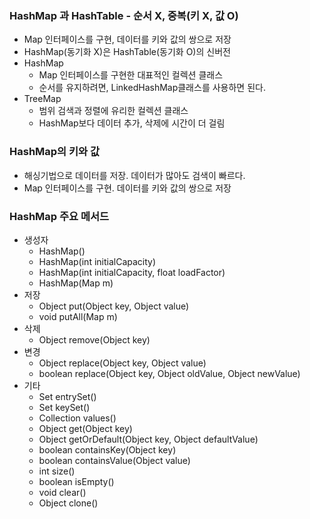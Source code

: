 ###  HashMap 과 HashTable - 순서 X, 중복(키 X, 값 O)
- Map 인터페이스를 구현, 데이터를 키와 값의 쌍으로 저장
- HashMap(동기화 X)은 HashTable(동기화 O)의 신버전
- HashMap
  - Map 인터페이스를 구현한 대표적인 컬렉션 클래스
  - 순서를 유지하려면, LinkedHashMap클래스를 사용하면 된다.
- TreeMap
  - 범위 검색과 정렬에 유리한 컬렉션 클래스
  - HashMap보다 데이터 추가, 삭제에 시간이 더 걸림

### HashMap의 키와 값
- 해싱기법으로 데이터를 저장. 데이터가 많아도 검색이 빠르다.
- Map 인터페이스를 구현. 데이터를 키와 값의 쌍으로 저장

### HashMap 주요 메서드
- 생성자
  - HashMap()
  - HashMap(int initialCapacity)
  - HashMap(int initialCapacity, float loadFactor)
  - HashMap(Map m)
- 저장
  - Object put(Object key, Object value)
  - void putAll(Map m)
- 삭제
  - Object remove(Object key)
- 변경
  - Object replace(Object key, Object value)
  - boolean replace(Object key, Object oldValue, Object newValue)
- 기타
  - Set entrySet()
  - Set keySet()
  - Collection values()
  - Object get(Object key)
  - Object getOrDefault(Object key, Object defaultValue)
  - boolean containsKey(Object key)
  - boolean containsValue(Object value)
  - int size()
  - boolean isEmpty()
  - void clear()
  - Object clone()
